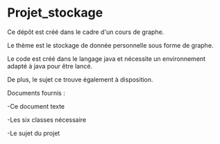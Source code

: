 # Projet_stockage

Ce dépôt est créé dans le cadre d'un cours de graphe.

Le thème est le stockage de donnée personnelle sous forme de graphe.

Le code est créé dans le langage java et nécessite un environnement adapté à java pour être lancé.

De plus, le sujet ce trouve également à disposition.

Documents fournis :

  -Ce document texte

  -Les six classes nécessaire

  -Le sujet du projet

